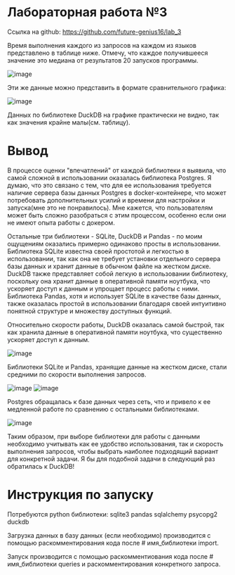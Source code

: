# Лабораторная работа №3
Cсылка на github: https://github.com/future-genius16/lab_3

Время выполнения каждого из запросов на каждом из языков представлено в таблице ниже. Отмечу, что каждое получившееся значение это медиана от результатов 20 запусков программы.

![image](https://github.com/future-genius16/lab_3/assets/154009217/5f638a4a-c984-48fd-b951-12315ee7d5d1)

Эти же данные можно представить в формате сравнительного графика:

![image](https://github.com/future-genius16/lab_3/assets/154009217/0ef54e73-7909-4546-aaad-64c691d86781)

Данных по библиотеке DuckDB на графике практически не видно, так как значения крайне малы(см. таблицу).
# Вывод
В процессе оценки "впечатлений" от каждой библиотеки я выявила, что самой сложной в использовании оказалась библиотека Postgres. Я думаю, что это связано с тем, что для ее использования требуется наличие сервера базы данных Postgres в docker-контейнере, что может потребовать дополнительных усилий и времени для настройки и запуска(мне это не понравилось). Мне кажется, что пользователям может быть сложно разобраться с этим процессом, особенно если они не имеют опыта работы с докером.

Остальные три библиотеки - SQLite, DuckDB и Pandas - по моим ощущениям оказались примерно одинаково просты в использовании. Библиотека SQLite известна своей простотой и легкостью в использовании, так как она не требует установки отдельного сервера базы данных и хранит данные в обычном файле на жестком диске. DuckDB также представляет собой легкую в использовании библиотеку, поскольку она хранит данные в оперативной памяти ноутбука, что ускоряет доступ к данным и упрощает процесс работы с ними. Библиотека Pandas, хотя и использует SQLite в качестве базы данных, также оказалась простой в использовании благодаря своей интуитивно понятной структуре и множеству доступных функций.

Относительно скорости работы, DuckDB оказалась самой быстрой, так как хранила данные в оперативной памяти ноутбука, что существенно ускоряет доступ к данным. 

![image](https://github.com/future-genius16/lab_3/assets/154009217/dc28e57c-bee1-4ac0-bf39-cac9a9767c91)

Библиотеки SQLite и Pandas, хранящие данные на жестком диске, стали средними по скорости выполнения запросов.

![image](https://github.com/future-genius16/lab_3/assets/154009217/b5f3565c-33a8-460e-81f5-8e36a2ae2bdd)
![image](https://github.com/future-genius16/lab_3/assets/154009217/4385f844-a039-41bc-9954-02522c1b08a4)

Postgres обращалась к базе данных через сеть, что и привело к ее медленной работе по сравнению с остальными библиотеками.

![image](https://github.com/future-genius16/lab_3/assets/154009217/4a9ae32c-600d-47ac-bf6e-d5e9d0283890)

Таким образом, при выборе библиотеки для работы с данными необходимо учитывать как ее удобство использования, так и скорость выполнения запросов, чтобы выбрать наиболее подходящий вариант для конкретной задачи. Я бы для подобной задачи в следующий раз обратилась к DuckDB!

# Инструкция по запуску
Потребуются python библиотеки:
sqlite3
pandas
sqlalchemy
psycopg2
duckdb

Загрузка данных в базу данных (если необходимо) производится с помощью раскомментирования кода после # имя_библиотеки import.

Запуск производится с помощью раскомментиования кода после # имя_библиотеки queries и раскомментирования конкретного запроса.
